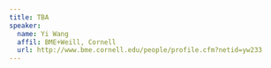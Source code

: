 ```yaml
---
title: TBA
speaker:
  name: Yi Wang
  affil: BME+Weill, Cornell
  url: http://www.bme.cornell.edu/people/profile.cfm?netid=yw233
---
```

